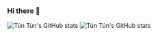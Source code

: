 ### Hi there 👋
![Tún Tún's GitHub stats](https://github-readme-stats.vercel.app/api?username=vantuan0128&show_icons=true)
![Tún Tún's GitHub stats](https://github-readme-stats.vercel.app/api?username=vantuan0128&show_icons=true&theme=vue-dark)

<!--
**vantuan0128/vantuan0128** is a ✨ _special_ ✨ repository because its `README.md` (this file) appears on your GitHub profile.

Here are some ideas to get you started:

- 🔭 I’m currently working on ...
- 🌱 I’m currently learning ...
- 👯 I’m looking to collaborate on ...
- 🤔 I’m looking for help with ...
- 💬 Ask me about ...
- 📫 How to reach me: ...
- 😄 Pronouns: ...
- ⚡ Fun fact: ...
-->
